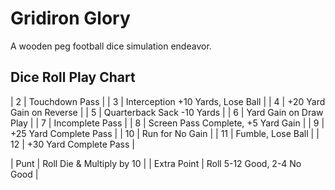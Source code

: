 # Gridiron Glory

A wooden peg football dice simulation endeavor.

## Dice Roll Play Chart

| 2 | Touchdown Pass |
| 3 | Interception +10 Yards, Lose Ball |
| 4 | +20 Yard Gain on Reverse |
| 5 | Quarterback Sack -10 Yards |
| 6 | Yard Gain on Draw Play |
| 7 | Incomplete Pass |
| 8 | Screen Pass Complete, +5 Yard Gain |
| 9 | +25 Yard Complete Pass |
| 10 | Run for No Gain |
| 11 | Fumble, Lose Ball |
| 12 | +30 Yard Complete Pass |

| Punt | Roll Die & Multiply by 10 |
| Extra Point | Roll 5-12  Good, 2-4 No Good |
